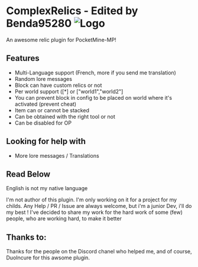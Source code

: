 # ComplexRelics - Edited by Benda95280 ![Logo](https://gamepedia.cursecdn.com/minecraft_fr_gamepedia/a/a0/Totem_d%27immortalit%C3%A9.png)
An awesome relic plugin for PocketMine-MP!

## Features
- Multi-Language support (French, more if you send me translation)
- Random lore messages
- Block can have custom relics or not
- Per world support ([*] or ["world1","world2"]
- You can prevent block in config to be placed on world where it's activated
    (prevent cheat)
- Item can or cannot be stacked
- Can be obtained with the right tool or not
- Can be disabled for OP

## Looking for help with
- More lore messages / Translations

## Read Below
English is not my native language

I'm not author of this plugin.
I'm only working on it for a project for my childs.
Any Help / PR / Issue are always welcome, but i'm a junior Dev, i'll do my best !
I've decided to share my work for the hard work of some (few) people, who are working hard, to make it better

## Thanks to:
Thanks for the people on the Discord chanel who helped me, and of course, DuoIncure for this awsome plugin.
